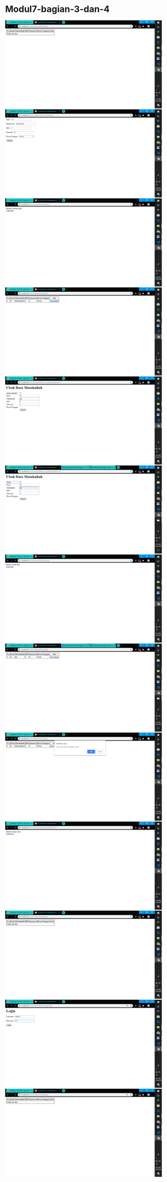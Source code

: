 # Modul7-bagian-3-dan-4
![alt text](https://github.com/Nesta2002/Modul7-bagian-3-dan-4/blob/master/Screenshot%20(272).png)
![alt text](https://github.com/Nesta2002/Modul7-bagian-3-dan-4/blob/master/Screenshot%20(274).png)
![alt text](https://github.com/Nesta2002/Modul7-bagian-3-dan-4/blob/master/Screenshot%20(273).png)
![alt text](https://github.com/Nesta2002/Modul7-bagian-3-dan-4/blob/master/Screenshot%20(275).png)
![alt text](https://github.com/Nesta2002/Modul7-bagian-3-dan-4/blob/master/Screenshot%20(277).png)
![alt text](https://github.com/Nesta2002/Modul7-bagian-3-dan-4/blob/master/Screenshot%20(283).png)
![alt text](https://github.com/Nesta2002/Modul7-bagian-3-dan-4/blob/master/Screenshot%20(276).png)
![alt text](https://github.com/Nesta2002/Modul7-bagian-3-dan-4/blob/master/Screenshot%20(284).png)
![alt text](https://github.com/Nesta2002/Modul7-bagian-3-dan-4/blob/master/Screenshot%20(278).png)
![alt text](https://github.com/Nesta2002/Modul7-bagian-3-dan-4/blob/master/Screenshot%20(279).png)
![alt text](https://github.com/Nesta2002/Modul7-bagian-3-dan-4/blob/master/Screenshot%20(280).png)
![alt text](https://github.com/Nesta2002/Modul7-bagian-3-dan-4/blob/master/Screenshot%20(281).png)
![alt text](https://github.com/Nesta2002/Modul7-bagian-3-dan-4/blob/master/Screenshot%20(282).png)
